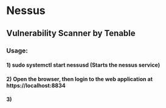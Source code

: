# Nessus 

## Vulnerability Scanner by Tenable

### Usage:

#### 1) sudo systemctl start nessusd (Starts the nessus service)

#### 2) Open the browser, then login to the web application at https://localhost:8834

#### 3) 
